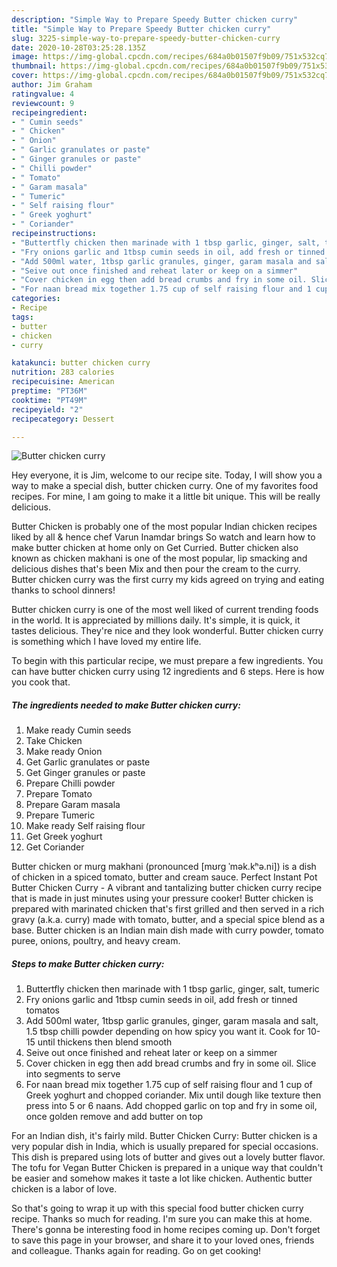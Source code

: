 ```yaml
---
description: "Simple Way to Prepare Speedy Butter chicken curry"
title: "Simple Way to Prepare Speedy Butter chicken curry"
slug: 3225-simple-way-to-prepare-speedy-butter-chicken-curry
date: 2020-10-28T03:25:28.135Z
image: https://img-global.cpcdn.com/recipes/684a0b01507f9b09/751x532cq70/butter-chicken-curry-recipe-main-photo.jpg
thumbnail: https://img-global.cpcdn.com/recipes/684a0b01507f9b09/751x532cq70/butter-chicken-curry-recipe-main-photo.jpg
cover: https://img-global.cpcdn.com/recipes/684a0b01507f9b09/751x532cq70/butter-chicken-curry-recipe-main-photo.jpg
author: Jim Graham
ratingvalue: 4
reviewcount: 9
recipeingredient:
- " Cumin seeds"
- " Chicken"
- " Onion"
- " Garlic granulates or paste"
- " Ginger granules or paste"
- " Chilli powder"
- " Tomato"
- " Garam masala"
- " Tumeric"
- " Self raising flour"
- " Greek yoghurt"
- " Coriander"
recipeinstructions:
- "Buttertfly chicken then marinade with 1 tbsp garlic, ginger, salt, tumeric"
- "Fry onions garlic and 1tbsp cumin seeds in oil, add fresh or tinned tomatos"
- "Add 500ml water, 1tbsp garlic granules, ginger, garam masala and salt, 1.5 tbsp chilli powder depending on how spicy you want it. Cook for 10-15 until thickens then blend smooth"
- "Seive out once finished and reheat later or keep on a simmer"
- "Cover chicken in egg then add bread crumbs and fry in some oil. Slice into segments to serve"
- "For naan bread mix together 1.75 cup of self raising flour and 1 cup of Greek yoghurt and chopped coriander. Mix until dough like texture then press into 5 or 6 naans. Add chopped garlic on top and fry in some oil, once golden remove and add butter on top"
categories:
- Recipe
tags:
- butter
- chicken
- curry

katakunci: butter chicken curry 
nutrition: 283 calories
recipecuisine: American
preptime: "PT36M"
cooktime: "PT49M"
recipeyield: "2"
recipecategory: Dessert

---
```



![Butter chicken curry](https://img-global.cpcdn.com/recipes/684a0b01507f9b09/751x532cq70/butter-chicken-curry-recipe-main-photo.jpg)

Hey everyone, it is Jim, welcome to our recipe site. Today, I will show you a way to make a special dish, butter chicken curry. One of my favorites food recipes. For mine, I am going to make it a little bit unique. This will be really delicious.

Butter Chicken is probably one of the most popular Indian chicken recipes liked by all &amp; hence chef Varun Inamdar brings So watch and learn how to make butter chicken at home only on Get Curried. Butter chicken also known as chicken makhani is one of the most popular, lip smacking and delicious dishes that&#39;s been Mix and then pour the cream to the curry. Butter chicken curry was the first curry my kids agreed on trying and eating thanks to school dinners!

Butter chicken curry is one of the most well liked of current trending foods in the world. It is appreciated by millions daily. It's simple, it is quick, it tastes delicious. They're nice and they look wonderful. Butter chicken curry is something which I have loved my entire life.


To begin with this particular recipe, we must prepare a few ingredients. You can have butter chicken curry using 12 ingredients and 6 steps. Here is how you cook that.

<!--inarticleads1-->

##### The ingredients needed to make Butter chicken curry:

1. Make ready  Cumin seeds
1. Take  Chicken
1. Make ready  Onion
1. Get  Garlic granulates or paste
1. Get  Ginger granules or paste
1. Prepare  Chilli powder
1. Prepare  Tomato
1. Prepare  Garam masala
1. Prepare  Tumeric
1. Make ready  Self raising flour
1. Get  Greek yoghurt
1. Get  Coriander


Butter chicken or murg makhani (pronounced [mʊrg ˈmək.kʰə.ni]) is a dish of chicken in a spiced tomato, butter and cream sauce. Perfect Instant Pot Butter Chicken Curry - A vibrant and tantalizing butter chicken curry recipe that is made in just minutes using your pressure cooker! Butter chicken is prepared with marinated chicken that&#39;s first grilled and then served in a rich gravy (a.k.a. curry) made with tomato, butter, and a special spice blend as a base. Butter chicken is an Indian main dish made with curry powder, tomato puree, onions, poultry, and heavy cream. 

<!--inarticleads2-->

##### Steps to make Butter chicken curry:

1. Buttertfly chicken then marinade with 1 tbsp garlic, ginger, salt, tumeric
1. Fry onions garlic and 1tbsp cumin seeds in oil, add fresh or tinned tomatos
1. Add 500ml water, 1tbsp garlic granules, ginger, garam masala and salt, 1.5 tbsp chilli powder depending on how spicy you want it. Cook for 10-15 until thickens then blend smooth
1. Seive out once finished and reheat later or keep on a simmer
1. Cover chicken in egg then add bread crumbs and fry in some oil. Slice into segments to serve
1. For naan bread mix together 1.75 cup of self raising flour and 1 cup of Greek yoghurt and chopped coriander. Mix until dough like texture then press into 5 or 6 naans. Add chopped garlic on top and fry in some oil, once golden remove and add butter on top


For an Indian dish, it&#39;s fairly mild. Butter Chicken Curry: Butter chicken is a very popular dish in India, which is usually prepared for special occasions. This dish is prepared using lots of butter and gives out a lovely butter flavor. The tofu for Vegan Butter Chicken is prepared in a unique way that couldn&#39;t be easier and somehow makes it taste a lot like chicken. Authentic butter chicken is a labor of love. 

So that's going to wrap it up with this special food butter chicken curry recipe. Thanks so much for reading. I'm sure you can make this at home. There's gonna be interesting food in home recipes coming up. Don't forget to save this page in your browser, and share it to your loved ones, friends and colleague. Thanks again for reading. Go on get cooking!
